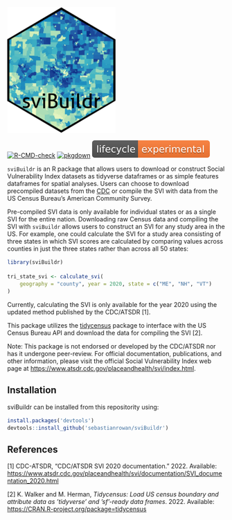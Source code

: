 

<img src=logo.png width = "250px">

<!-- badges: start -->

[![R-CMD-check](https://github.com/sebastianrowan/sviBuildr/actions/workflows/R-CMD-check.yaml/badge.svg)](https://github.com/sebastianrowan/sviBuildr/actions/workflows/R-CMD-check.yaml)
[![pkgdown](https://github.com/sebastianrowan/sviBuildr/actions/workflows/pkgdown.yaml/badge.svg)](https://github.com/sebastianrowan/sviBuildr/actions/workflows/pkgdown.yaml)
[![lifecycle](https://raw.githubusercontent.com/sebastianrowan/sviBuildr/86f4c909318408a4c26867a2e7477c5c518c199c/man/figures/lifecycle-experimental.svg)](https://github.com/sebastianrowan/sviBuildr)
<!-- badges: end -->

`sviBuildr` is an R package that allows users to download or construct
Social Vulnerability Index datasets as tidyverse dataframes or as simple
features dataframes for spatial analyses. Users can choose to download
precompiled datasets from the
[CDC](https://www.atsdr.cdc.gov/placeandhealth/svi/data_documentation_download.html)
or compile the SVI with data from the US Census Bureau’s American
Community Survey.

Pre-compiled SVI data is only available for individual states or as a
single SVI for the entire nation. Downloading raw Census data and
compiling the SVI with `sviBuildr` allows users to construct an SVI for
any study area in the US. For example, one could calculate the SVI for a
study area consisting of three states in which SVI scores are calculated
by comparing values across counties in just the three states rather than
across all 50 states:

```r
library(sviBuildr)

tri_state_svi <- calculate_svi(
    geography = "county", year = 2020, state = c("ME", "NH", "VT")
)
```

Currently, calculating the SVI is only available for the year 2020 using
the updated method published by the CDC/ATSDR \[1\].

This package utilizes the
[tidycensus](https://github.com/walkerke/tidycensus/blob/master/README.md)
package to interface with the US Census Bureau API and download the data
for compiling the SVI \[2\].

Note: This package is not endorsed or developed by the CDC/ATSDR nor has
it undergone peer-review. For official documentation, publications, and
other information, please visit the official Social Vulnerability Index
web page at https://www.atsdr.cdc.gov/placeandhealth/svi/index.html.

## Installation

sviBuildr can be installed from this repositority using:

```r
install.packages('devtools')
devtools::install_github('sebastianrowan/sviBuildr')
```

## References

<div id="refs" class="references csl-bib-body">

<div id="ref-cdc-atsdr_cdcatsdr_2022" class="csl-entry">

<span class="csl-left-margin">\[1\] </span><span
class="csl-right-inline">CDC-ATSDR, “CDC/ATSDR SVI 2020 documentation.”
2022. Available:
<https://www.atsdr.cdc.gov/placeandhealth/svi/documentation/SVI_documentation_2020.html></span>

</div>

<div id="ref-walker_tidycensus_2022" class="csl-entry">

<span class="csl-left-margin">\[2\] </span><span
class="csl-right-inline">K. Walker and M. Herman, *Tidycensus: Load US
census boundary and attribute data as ’tidyverse’ and ’sf’-ready data
frames*. 2022. Available:
<https://CRAN.R-project.org/package=tidycensus></span>

</div>

</div>
